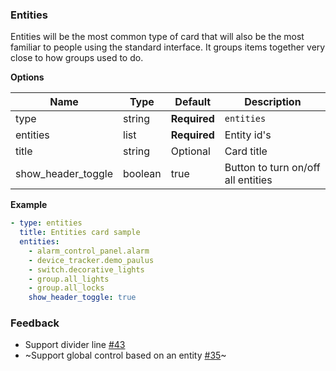 ### Entities
Entities will be the most common type of card that will also be the most familiar to people using the standard interface. It groups items together very close to how groups used to do.

**Options**

| Name | Type | Default | Description
| ---- | ---- | ------- | -----------
| type | string | **Required** | `entities`
| entities | list | **Required** | Entity id's
| title | string | Optional | Card title
| show_header_toggle | boolean | true | Button to turn on/off all entities

**Example**

```yaml
- type: entities
  title: Entities card sample
  entities:
    - alarm_control_panel.alarm
    - device_tracker.demo_paulus
    - switch.decorative_lights
    - group.all_lights
    - group.all_locks
    show_header_toggle: true
```

### Feedback
- Support divider line [#43](https://github.com/home-assistant/ui-schema/issues/43)
- ~Support global control based on an entity [#35](https://github.com/home-assistant/ui-schema/issues/35)~